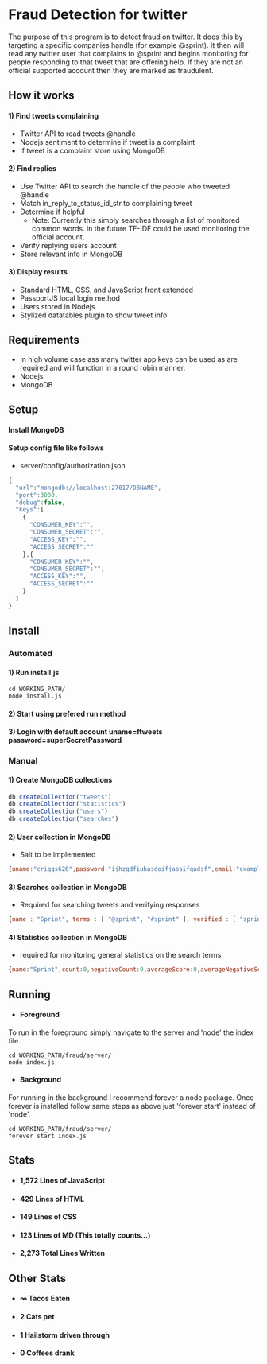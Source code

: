 # Fraud Detection for twitter
The purpose of this program is to detect fraud on twitter. It does this by targeting a specific companies handle (for example @sprint). It then will read any twitter user that complains to @sprint and begins monitoring for people responding to that tweet that are offering help. If they are not an official supported account then they are marked as fraudulent.

## How it works
#### 1) Find tweets complaining
- Twitter API to read tweets @handle
- Nodejs sentiment to determine if tweet is a complaint
- If tweet is a complaint store using MongoDB

#### 2) Find replies
- Use Twitter API to search the handle of the people who tweeted @handle
- Match in_reply_to_status_id_str to complaining tweet
- Determine if helpful
  - Note: Currently this simply searches through a list of monitored common words. in the future TF-IDF could be used monitoring the official account.
- Verify replying users account
- Store relevant info in MongoDB

#### 3) Display results
- Standard HTML, CSS, and JavaScript front extended
- PassportJS local login method
- Users stored in Nodejs
- Stylized datatables plugin to show tweet info

## Requirements
- In high volume case ass many twitter app keys can be used as are required and will function in a round robin manner.
- Nodejs
- MongoDB

## Setup
#### Install MongoDB
#### Setup config file like follows
- server/config/authorization.json

```javascript
{
  "url":"mongodb://localhost:27017/DBNAME",
  "port":3000,
  "debug":false,
  "keys":[
    {
      "CONSUMER_KEY":"",
      "CONSUMER_SECRET":"",
      "ACCESS_KEY":"",
      "ACCESS_SECRET":""
    },{
      "CONSUMER_KEY":"",
      "CONSUMER_SECRET":"",
      "ACCESS_KEY":"",
      "ACCESS_SECRET":""
    }
  ]
}
```
## Install
### Automated
#### 1) Run install.js
```
cd WORKING_PATH/
node install.js
```
#### 2) Start using prefered run method
#### 3) Login with default account uname=ftweets password=superSecretPassword
####
### Manual
#### 1) Create MongoDB collections

```javascript
db.createCollection("tweets")
db.createCollection("statistics")
db.createCollection("users")
db.createCollection("searches")
```

#### 2) User collection in MongoDB

- Salt to be implemented

```javascript
{uname:"criggs626",password:"ijhzgdfiuhasdoifjaosifgadsf",email:"example@whatever.com",name:"Caleb Riggs"}
```
#### 3) Searches collection in MongoDB

- Required for searching tweets and verifying responses

```javascript
{name : "Sprint", terms : [ "@sprint", "#sprint" ], verified : [ "sprintcare" ], lastID : [ "0", "0" ] }
```
#### 4) Statistics collection in MongoDB
- required for monitoring general statistics on the search terms

```javascript
{name:"Sprint",count:0,negativeCount:0,averageScore:0,averageNegativeScore:0,validRepliesFound:0,fraudulentRepliesFound:0}
```

## Running
- #### Foreground

To run in the foreground simply navigate to the server and 'node' the index file.
```
cd WORKING_PATH/fraud/server/
node index.js
```
- #### Background

For running in the background I recommend forever a node package. Once forever is installed follow same steps as above just 'forever start' instead of 'node'.
```
cd WORKING_PATH/fraud/server/
forever start index.js
```

## Stats
- #### 1,572 Lines of JavaScript
- #### 429 Lines of HTML
- #### 149 Lines of CSS
- #### 123 Lines of MD (This totally counts...)
- #### 2,273 Total Lines Written

## Other Stats
- #### ∞ Tacos Eaten
- #### 2 Cats pet
- #### 1 Hailstorm driven through
- #### 0 Coffees drank
